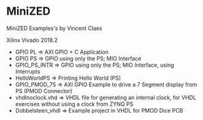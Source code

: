 # MiniZED
MiniZED Examples's by Vincent Claes

Xilinx Vivado 2018.2

- GPIO PL 		     => AXI GPIO + C Application
- GPIO PS 		     => GPIO using only the PS; MIO Interface
- GPIO_PS_INTR     => GPIO using only the PS; MIO Interface, using Interrupts	
- HelloWorldPS 	   => Printing Hello World (PS)
- GPIO_PMOD_7S     => AXI GPIO Example to drive a 7 Segment display from PS (PMOD Connector)
- vhdlnoclock.vhd  => VHDL file for generating an internal clock, for VHDL exercises without using a clock from ZYNQ PS 
- Dobbelsteen_vhdl => Example project in VHDL for PMOD Dice PCB
